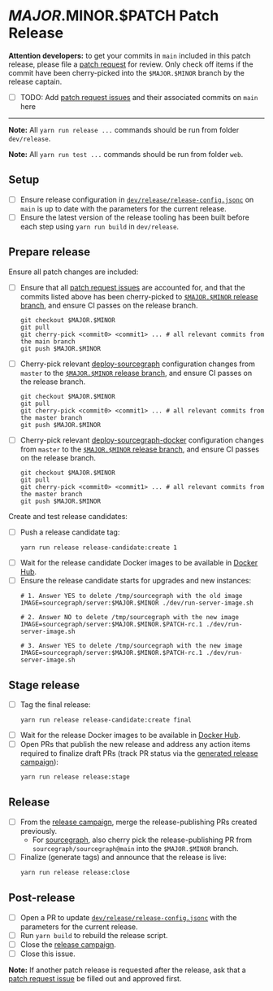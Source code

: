 <!--
DO NOTE COPY THIS ISSUE TEMPLATE MANUALLY. Use `yarn run release tracking:patch-issue <version>` from the
`dev/release` directory in the main repository to create a patch release issue, instead.

Arguments:
- $MAJOR
- $MINOR
- $PATCH
-->

# $MAJOR.$MINOR.$PATCH Patch Release

**Attention developers:** to get your commits in `main` included in this patch release, please file a [patch request](https://github.com/sourcegraph/sourcegraph/issues/new?assignees=&labels=team%2Fdistribution&template=request_patch_release.md&title=$MAJOR.$MINOR.$PATCH%3A+) for review. Only check off items if the commit have been cherry-picked into the `$MAJOR.$MINOR` branch by the release captain.

- [ ] TODO: Add [patch request issues](https://github.com/sourcegraph/sourcegraph/issues?q=is%3Aissue+is%3Aopen+sort%3Aupdated-desc+label%3Apatch-release-request) and their associated commits on `main` here

---

**Note:** All `yarn run release ...` commands should be run from folder `dev/release`.

**Note:** All `yarn run test ...` commands should be run from folder `web`.

## Setup

- [ ] Ensure release configuration in [`dev/release/release-config.jsonc`](https://sourcegraph.com/github.com/sourcegraph/sourcegraph/-/blob/dev/release/release-config.jsonc) on `main` is up to date with the parameters for the current release.
- [ ] Ensure the latest version of the release tooling has been built before each step using `yarn run build` in `dev/release`.

## Prepare release

Ensure all patch changes are included:

- [ ] Ensure that all [patch request issues](https://github.com/sourcegraph/sourcegraph/issues?q=is%3Aissue+is%3Aopen+sort%3Aupdated-desc+label%3Apatch-release-request) are accounted for, and that the commits listed above has been cherry-picked to [`$MAJOR.$MINOR` release branch](https://github.com/sourcegraph/sourcegraph/tree/$MAJOR.$MINOR), and ensure CI passes on the release branch.
    ```
    git checkout $MAJOR.$MINOR
    git pull
    git cherry-pick <commit0> <commit1> ... # all relevant commits from the main branch
    git push $MAJOR.$MINOR
    ```
- [ ] Cherry-pick relevant [deploy-sourcegraph](https://github.com/sourcegraph/deploy-sourcegraph) configuration changes from `master` to the [`$MAJOR.$MINOR` release branch](https://github.com/sourcegraph/deploy-sourcegraph/tree/$MAJOR.$MINOR), and ensure CI passes on the release branch.
    ```
    git checkout $MAJOR.$MINOR
    git pull
    git cherry-pick <commit0> <commit1> ... # all relevant commits from the master branch
    git push $MAJOR.$MINOR
    ```
- [ ] Cherry-pick relevant [deploy-sourcegraph-docker](https://github.com/sourcegraph/deploy-sourcegraph-docker) configuration changes from `master` to the [`$MAJOR.$MINOR` release branch](https://github.com/sourcegraph/deploy-sourcegraph-docker/tree/$MAJOR.$MINOR), and ensure CI passes on the release branch.
    ```
    git checkout $MAJOR.$MINOR
    git pull
    git cherry-pick <commit0> <commit1> ... # all relevant commits from the master branch
    git push $MAJOR.$MINOR
    ```

Create and test release candidates:

- [ ] Push a release candidate tag:
    ```
    yarn run release release-candidate:create 1
    ```
- [ ] Wait for the release candidate Docker images to be available in [Docker Hub](https://hub.docker.com/r/sourcegraph/server/tags).
- [ ] Ensure the release candidate starts for upgrades and new instances:
    ```
    # 1. Answer YES to delete /tmp/sourcegraph with the old image
    IMAGE=sourcegraph/server:$MAJOR.$MINOR ./dev/run-server-image.sh
    
    # 2. Answer NO to delete /tmp/sourcegraph with the new image
    IMAGE=sourcegraph/server:$MAJOR.$MINOR.$PATCH-rc.1 ./dev/run-server-image.sh
    
    # 3. Answer YES to delete /tmp/sourcegraph with the new image
    IMAGE=sourcegraph/server:$MAJOR.$MINOR.$PATCH-rc.1 ./dev/run-server-image.sh
    ```

## Stage release

- [ ] Tag the final release:
    ```
    yarn run release release-candidate:create final
    ```
- [ ] Wait for the release Docker images to be available in [Docker Hub](https://hub.docker.com/r/sourcegraph/server/tags).
- [ ] Open PRs that publish the new release and address any action items required to finalize draft PRs (track PR status via the [generated release campaign](https://k8s.sgdev.org/organizations/sourcegraph/campaigns)):
  ```sh
  yarn run release release:stage
  ```

## Release

<!-- Keep in sync with release_issue_template's "Release" section -->

- [ ] From the [release campaign](https://k8s.sgdev.org/organizations/sourcegraph/campaigns), merge the release-publishing PRs created previously.
  - For [sourcegraph](https://github.com/sourcegraph/sourcegraph), also cherry pick the release-publishing PR from `sourcegraph/sourcegraph@main` into the `$MAJOR.$MINOR` branch.
- [ ] Finalize (generate tags) and announce that the release is live:
  ```sh
  yarn run release release:close
  ```

## Post-release

- [ ] Open a PR to update [`dev/release/release-config.jsonc`](https://sourcegraph.com/github.com/sourcegraph/sourcegraph/-/blob/dev/release/release-config.jsonc) with the parameters for the current release.
- [ ] Run `yarn build` to rebuild the release script.
- [ ] Close the [release campaign](https://k8s.sgdev.org/organizations/sourcegraph/campaigns).
- [ ] Close this issue.

**Note:** If another patch release is requested after the release, ask that a [patch request issue](https://github.com/sourcegraph/sourcegraph/issues/new?assignees=&labels=team%2Fdistribution&template=request_patch_release.md) be filled out and approved first.
